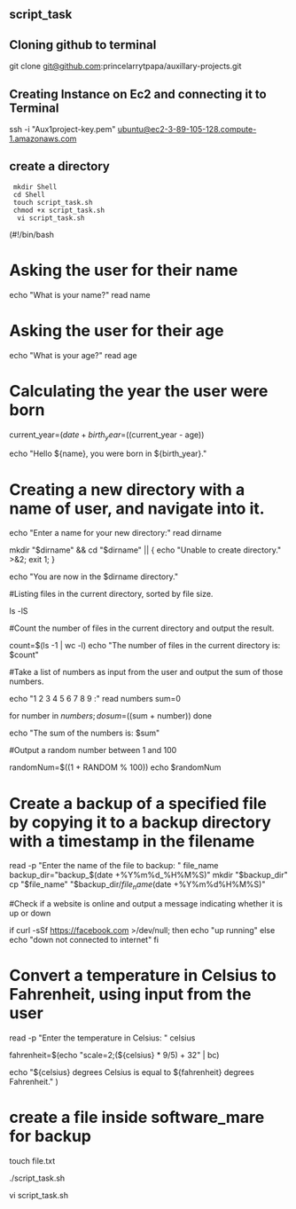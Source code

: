 ## script_task

## Cloning github to terminal
git clone git@github.com:princelarrytpapa/auxillary-projects.git

## Creating Instance on Ec2 and connecting it to Terminal
 ssh -i "Aux1project-key.pem" ubuntu@ec2-3-89-105-128.compute-1.amazonaws.com

 ## create a directory

     mkdir Shell
     cd Shell
     touch script_task.sh
     chmod +x script_task.sh
      vi script_task.sh
(#!/bin/bash

# Asking the user for their name
echo "What is your name?"
read name

# Asking the user for their age
echo "What is your age?"
read age

# Calculating the year the user were born
current_year=$(date +%Y)
birth_year=$((current_year - age))

echo "Hello ${name}, you were born in ${birth_year}."


# Creating a new directory with a name of user, and navigate into it.

echo "Enter a name for your new directory:"
read dirname

mkdir "$dirname" && cd "$dirname" || { echo "Unable to create directory." >&2; exit 1; }

echo "You are now in the $dirname directory."
	

#Listing files in the current directory, sorted by file size.

ls -lS

#Count the number of files in the current directory and output the result.

count=$(ls -1 | wc -l)
echo "The number of files in the current directory is: $count"

#Take a list of numbers as input from the user and output the sum of those numbers.

echo "1 2 3 4 5 6 7 8 9 :"
read numbers 
sum=0  

for number in $numbers; do
    sum=$((sum + number)) 
done

echo "The sum of the numbers is: $sum"



#Output a random number between 1 and 100

randomNum=$((1 + RANDOM % 100))
echo $randomNum

# Create a backup of a specified file by copying it to a backup directory with a timestamp in the filename

read -p "Enter the name of the file to backup: " file_name
backup_dir="backup_$(date +%Y%m%d_%H%M%S)"
mkdir "$backup_dir"
cp "$file_name" "$backup_dir/${file_name}$(date +%Y%m%d%H%M%S)"



#Check if a website is online and output a message indicating whether it is up or down

if curl -sSf https://facebook.com >/dev/null; then
  echo "up running"
else
  echo "down not connected to internet"
fi


# Convert a temperature in Celsius to Fahrenheit, using input from the user

read -p "Enter the temperature in Celsius: " celsius

fahrenheit=$(echo "scale=2;(${celsius} * 9/5) + 32" | bc)

echo "${celsius} degrees Celsius is equal to ${fahrenheit} degrees Fahrenheit." )

# create a file inside software_mare for backup
touch file.txt

./script_task.sh

vi script_task.sh

